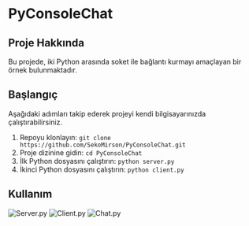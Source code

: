 # PyConsoleChat

## Proje Hakkında

Bu projede, iki Python arasında soket ile bağlantı kurmayı amaçlayan bir örnek bulunmaktadır.

## Başlangıç

Aşağıdaki adımları takip ederek projeyi kendi bilgisayarınızda çalıştırabilirsiniz.

1. Repoyu klonlayın: `git clone https://github.com/SekoMirson/PyConsoleChat.git`
2. Proje dizinine gidin: `cd PyConsoleChat`
3. İlk Python dosyasını çalıştırın: `python server.py`
4. İkinci Python dosyasını çalıştırın: `python client.py`

## Kullanım

![Server.py](https://prnt.sc/6oBKpPyVaJhP) 
![Client.py](https://prnt.sc/P4A2AbumzdkG)
![Chat.py](https://prnt.sc/gMmgUyB5EnhH)
